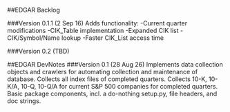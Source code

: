 ##EDGAR Backlog

###Version 0.1.1 (2 Sep 16)
Adds functionality:
-Current quarter modifications
-CIK\_Table implementation
-Expanded CIK list
-CIK/Symbol/Name lookup
-Faster CIK\_List access time

###Version 0.2 (TBD)


##EDGAR DevNotes
###Version 0.1 (28 Aug 26)
Implements data collection objects and crawlers for automating collection and maintenance of database.
Collects all index files of completed quarters.
Collects 10-K, 10-K/A, 10-Q, 10-Q/A for current S\&P 500 companies for completed quarters.
Basic package components, incl. a do-nothing setup.py, file headers, and doc strings.
